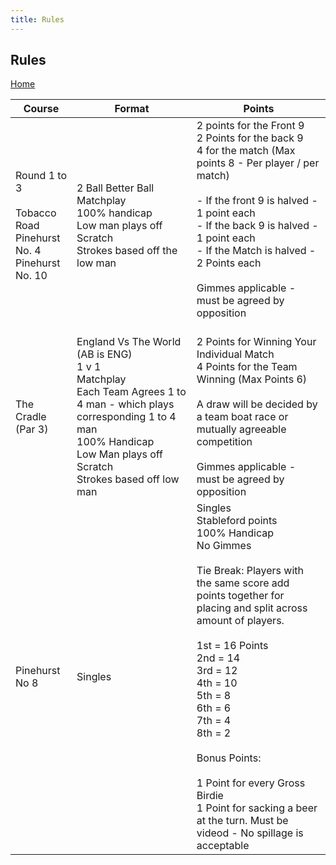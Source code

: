 ```yaml
---
title: Rules
---
```


## Rules

[Home](home.md)

| Course                                                                      | Format                                                                                                                                                                                                  | Points                                                                                                                                                                                                                                                                                                                                                                                                                                   |
| --------------------------------------------------------------------------- | ------------------------------------------------------------------------------------------------------------------------------------------------------------------------------------------------------- | ---------------------------------------------------------------------------------------------------------------------------------------------------------------------------------------------------------------------------------------------------------------------------------------------------------------------------------------------------------------------------------------------------------------------------------------- |
| Round 1 to 3<br><br>Tobacco Road<br>Pinehurst No. 4<br>Pinehurst No. 10<br> | 2 Ball Better Ball<br>Matchplay<br>100% handicap<br>Low man plays off Scratch<br>Strokes based off the low man                                                                                          | 2 points for the Front 9<br>2 Points for the back 9<br>4 for the match (Max points 8 - Per player / per match)<br><br>\- If the front 9 is halved - 1 point each<br>\- If the back 9 is halved - 1 point each<br>\- If the Match is halved - 2 Points each<br><br>Gimmes applicable - must be agreed by opposition<br><br>                                                                                                               |
| The Cradle (Par 3)                                                          | England Vs The World (AB is ENG)<br>1 v 1<br>Matchplay<br>Each Team Agrees 1 to 4 man - which plays corresponding 1 to 4 man<br>100% Handicap<br>Low Man plays off Scratch<br>Strokes based off low man | 2 Points for Winning Your Individual Match<br>4 Points for the Team Winning (Max Points 6)<br><br>A draw will be decided by a team boat race or mutually agreeable competition<br><br>Gimmes applicable - must be agreed by opposition<br>                                                                                                                                                                                               |
| Pinehurst No 8                                                              | Singles                                                                                                                                                                                                 | Singles<br>Stableford points<br>100% Handicap<br>No Gimmes<br><br>Tie Break: Players with the same score add points together for placing and split across amount of players.<br><br>1st = 16 Points<br>2nd = 14<br>3rd = 12<br>4th = 10<br>5th = 8<br>6th = 6<br>7th = 4<br>8th = 2<br><br>Bonus Points:<br><br>1 Point for every Gross Birdie<br>1 Point for sacking a beer at the turn. Must be videod - No spillage is acceptable<br> |
